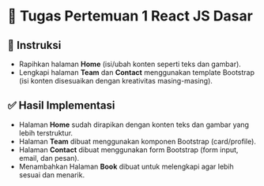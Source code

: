 # 📝 Tugas Pertemuan 1 React JS Dasar

## 📌 Instruksi
- Rapihkan halaman **Home** (isi/ubah konten seperti teks dan gambar).
- Lengkapi halaman **Team** dan **Contact** menggunakan template Bootstrap (isi konten disesuaikan dengan kreativitas masing-masing).

## ✅ Hasil Implementasi
- Halaman **Home** sudah dirapikan dengan konten teks dan gambar yang lebih terstruktur.
- Halaman **Team** dibuat menggunakan komponen Bootstrap (card/profile).
- Halaman **Contact** dibuat menggunakan form Bootstrap (form input, email, dan pesan).
- Menambahkan Halaman **Book** dibuat untuk melengkapi agar lebih sesuai dan menarik.
